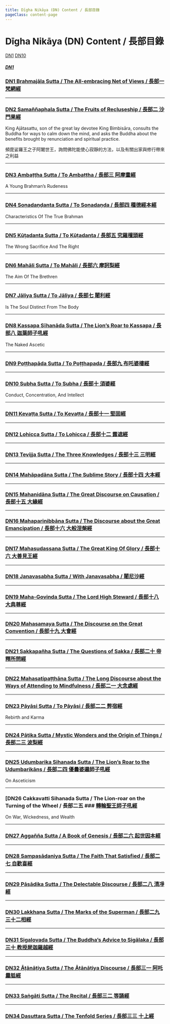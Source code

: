 ```yaml
---
title: Dīgha Nikāya (DN) Content / 長部目錄
pageClass: content-page
---
```


# Dīgha Nikāya (DN) Content / 長部目錄

[DN1](/dn/#dn1) [DN10](/dn/#dn10)

##### [DN1](/dn1/)
### [DN1 Brahmajāla Sutta / The All-embracing Net of Views / 長部一 梵網經](/dn1/)

---

### [DN2 Samaññaphala Sutta / The Fruits of Recluseship / 長部二 沙門果經](/dn2/)

King Ajātasattu, son of the great lay devotee King Bimbisāra, consults the Buddha for ways to calm down the mind, and asks the Buddha about the benefits brought by renunciation and spiritual practice. 

頻毘娑羅王之子阿闍世王，詢問佛陀能使心寂靜的方法，以及有關出家與修行帶來之利益

---

### [DN3 Ambaṭṭha Sutta / To Ambaṭṭha / 長部三 阿摩晝經](/dn3/)

A Young Brahman’s Rudeness

---

### [DN4 Soṇadaṇḍanta Sutta / To Soṇadaṇḍa / 長部四 種德經本經](/dn4/)

Characteristics Of The True Brahman

---

### [DN5 Kūṭadanta Sutta / To Kūṭadanta / 長部五 究羅檀頭經](/dn5/)

The Wrong Sacrifice And The Right

---

### [DN6 Mahāli Sutta / To Mahāli / 長部六 摩訶梨經](/dn6/)

The Aim Of The Brethren

---

### [DN7 Jāliya Sutta / To Jāliya / 長部七 闍利經](/dn7/)

Is The Soul Distinct From The Body

---

### [DN8 Kassapa Sīhanāda Sutta / The Lion’s Roar to Kassapa / 長部八 迦葉師子吼經](/dn8/)

The Naked Ascetic

---

### [DN9 Poṭṭhapāda Sutta / To Poṭṭhapada / 長部九 布吒婆樓經](/dn9/)

---

### [DN10 Subha Sutta / To Subha / 長部十 須婆經](/dn10/)

Conduct, Concentration, And Intellect

---

### [DN11 Kevaṭṭa Sutta / To Kevaṭṭa / 長部十一 堅固經](/dn11/)

---

### [DN12 Lohicca Sutta / To Lohicca / 長部十二 露遮經](/dn12/)

---

### [DN13 Tevijja Sutta / The Three Knowledges / 長部十三 三明經](/dn13/)

---

### [DN14 Mahāpadāna Sutta / The Sublime Story / 長部十四 大本經](/dn14/)

---

### [DN15 Mahanidāna Sutta / The Great Discourse on Causation / 長部十五 大緣經](/dn15/)

---

### [DN16 Mahaparinibbāna Sutta / The Discourse about the Great Emancipation / 長部十六 大般涅槃經](/dn16/)

---

### [DN17 Mahasudassana Sutta / The Great King Of Glory / 長部十六 大善見王經](/dn17/)

---

### [DN18 Janavasabha Sutta / With Jana­vasabha / 闍尼沙經](/dn18/)

---

### [DN19 Maha-Govinda Sutta / The Lord High Steward / 長部十八 大典尊經](/dn19/)

---

### [DN20 Mahasamaya Sutta / The Discourse on the Great Convention / 長部十九 大會經](/dn20/)

---

### [DN21 Sakkapañha Sutta / The Questions of Sakka / 長部二十 帝釋所問經](/dn21/)

---

### [DN22 Mahasatipaṭṭhāna Sutta / The Long Discourse about the Ways of Attending to Mindfulness / 長部二一 大念處經](/dn22/)

---

### [DN23 Pāyāsi Sutta / To Pāyāsi / 長部二二 弊宿經](/dn23/)

Rebirth and Karma

---

### [DN24 Pāṭika Sutta / Mystic Wonders and the Origin of Things / 長部二三 波梨經](/dn24/)

---

### [DN25 Udumbarika Sihanada Sutta / The Lion’s Roar to the Udumbarikāns / 長部二四 優曇婆邏師子吼經](/dn25/)

On Asceticism

---

### [DN26 Cakkavatti Sihanada Sutta / The Lion-roar on the Turning of the Wheel / 長部二五 ### [轉輪聖王師子吼經](/dn26/)

On War, Wickedness, and Wealth

---

### [DN27 Aggañña Sutta / A Book of Genesis / 長部二六 起世因本經](/dn27/)

---

### [DN28 Sampasādaniya Sutta / The Faith That Satisfied / 長部二七 自歡喜經](/dn28/)

---

### [DN29 Pāsādika Sutta / The Delectable Discourse / 長部二八 清凈經](/dn29/)

---

### [DN30 Lakkhaṇa Sutta / The Marks of the Superman / 長部二九 三十二相經](/dn30/)

---

### [DN31 Sigalovada Sutta / The Buddha’s Advice to Sigālaka / 長部三十 教授屍迦羅越經](/dn31/)

---

### [DN32 Āṭānāṭiya Sutta / The Āṭānāṭiya Discourse / 長部三一 阿吒曩胝經](/dn32/)

---

### [DN33 Saṅgāti Sutta / The Recital / 長部三二 等誦經](/dn33/)

---

### [DN34 Dasuttara Sutta / The Tenfold Series / 長部三三 十上經](/dn34/)

